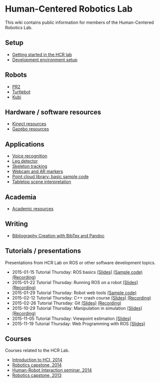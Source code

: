 # Human-Centered Robotics Lab
This wiki contains public information for members of the Human-Centered Robotics Lab.

## Setup
- [Getting started in the HCR lab](https://github.com/hcrlab/wiki/blob/master/getting_started_in_hcrlab.md)
- [Development environment setup](https://github.com/hcrlab/wiki/tree/master/development_environment_setup)

## Robots
- [PR2](https://github.com/hcrlab/wiki/tree/master/pr2)
- [Turtlebot](https://github.com/hcrlab/wiki/tree/master/turtlebot)
- [Kubi](https://github.com/hcrlab/wiki/tree/master/kubi)

## Hardware / software resources
- [Kinect resources](https://github.com/hcrlab/wiki/blob/master/kinect)
- [Gazebo resources](https://github.com/hcrlab/wiki/tree/master/gazebo)

## Applications
- [Voice recognition](https://github.com/hcrlab/wiki/tree/master/voice_recognition)
- [Leg detector](https://github.com/hcrlab/wiki/blob/master/leg_detector.md)
- [Skeleton tracking](https://github.com/hcrlab/wiki/blob/master/skeleton_tracking.md)
- [Webcam and AR markers](https://github.com/hcrlab/wiki/blob/master/webcam_and_ar_markers.md)
- [Point cloud library: basic sample code](https://github.com/hcrlab/wiki/tree/master/pcl_sample)
- [Tabletop scene interpretation](https://gitlab.cs.washington.edu/lrperlmu/pcl_utils/tree/leah-dev)

## Academia
- [Academic resources](https://github.com/hcrlab/wiki/tree/master/academia)

## Writing
- [Bibliography Creation with BibTex and Pandoc](https://github.com/hcrlab/wiki/tree/master/pandoc_examples/README.md)

## Tutorials / presentations
Presentations from HCR Lab on ROS or other software development topics.
- 2015-01-15 Tutorial Thursday: ROS basics [(Slides)](https://docs.google.com/presentation/d/1hS7V-AhcGPWQ4tYdOUyK7rdpmJ7G_RXvRi9No6tC1YM/edit?usp=sharing) [(Sample code)](https://github.com/hcrlab/randomwalker) [(Recording)](https://www.youtube.com/watch?v=MD255BS0YH4&list=PLJNGprAk4DF5s27K5rqLKe2Z721HLADhl&index=1)
- 2015-01-22 Tutorial Thursday: Running ROS on a robot [(Slides)](https://docs.google.com/a/cs.washington.edu/presentation/d/1YcVYb-4Pk6HWSl3lWGJnZSZd-UVKUOk4nl4d_JBwKR8/edit)
[(Recording)](https://www.youtube.com/watch?v=hZTDxYnU0dY&list=PLJNGprAk4DF5s27K5rqLKe2Z721HLADhl&index=2)
- 2015-01-29 Tutorial Thursday: Robot web tools [(Sample code)](https://bitbucket.org/fiannaca/web_tools_tutorial)
- 2015-02-12 Tutorial Thursday: C++ crash course [(Slides)](https://docs.google.com/presentation/d/1CQDdcG0xpyvha5qR_SDElu8_lOC9F2URRX4PQ0hhYJg/edit?usp=sharing)
[(Recording)](https://www.youtube.com/watch?v=k3yEUAOca9g&list=PLJNGprAk4DF5s27K5rqLKe2Z721HLADhl&index=3)
- 2015-02-26 Tutorial Thursday: Git [(Slides)](https://docs.google.com/presentation/d/11z_sScRlFVTSX5wHhAuJy4rJuzPUAVG-oyEAZRCHdmQ/edit?usp=sharing) [(Recording)](https://www.youtube.com/watch?v=7YXsj7A9aYI&list=PLJNGprAk4DF5s27K5rqLKe2Z721HLADhl)
- 2015-10-29 Tutorial Thursday: Manipulation in simulation [(Slides)](https://docs.google.com/presentation/d/1KbO1IPNeTOQejhEP_L59fps2ziYUzbO98_wmEkf_KwA/edit?pli=1) [(Recording)](https://www.youtube.com/watch?v=rqWhyHgCFS4)
- 2015-11-05 Tutorial Thursday: Viewpoint estimation [(Slides)](https://docs.google.com/presentation/d/1CE9zs-O-mEK-Y7fYxUFrlBo0-Y_CDZjyjeRgmaniVmQ/edit#slide=id.p)
- 2015-11-19 Tutorial Thursday: Web Programming with ROS [(Slides)](https://docs.google.com/presentation/d/19Vsf63HUW4U4lpTjl7mHXJ4LC3AAZo7Zm8uxfkqWzAY/edit?usp=sharing)

## Courses
Courses related to the HCR Lab.
- [Introduction to HCI, 2014](https://courses.cs.washington.edu/courses/cse440/15wi/)
- [Robotics capstone, 2014](https://sites.google.com/site/cse481au14/)
- [Human-Robot Interaction seminar, 2014](https://sites.google.com/site/cse599k1/)
- [Robotics capstone, 2013](https://sites.google.com/site/cse481a/) 

